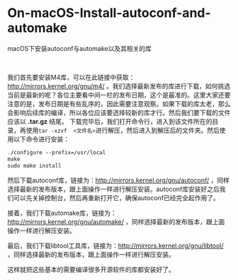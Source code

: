 # On-macOS-Install-autoconf-and-automake
macOS下安装autoconf与automake以及其相关的库

<br />

我们首先要安装M4库，可以在此链接中获取：http://mirrors.kernel.org/gnu/m4/ 。我们选择最新发布的库进行下载，如何挑选当前是最新的呢？各位主要看中间一栏的发布日期，这个是最准的。这里大家还要注意的是，发布日期是有些乱序的，因此需要注意观察。如果下载的库太老，那么会影响后续库的编译，所以各位应该要选择较新的库才行。然后我们要下载的文件应该以 **.tar.gz** 结尾。
下载完毕后，我们打开命令行，进入到该文件所在的目录，再使用`tar -xzvf  <文件名>`进行解压，然后进入到解压后的文件夹。然后使用以下命令进行安装：
```makefile
./configure --prefix=/usr/local
make
sudo make install
```

然后下载autoconf库，链接为：http://mirrors.kernel.org/gnu/autoconf/ ，同样选择最新的发布版本，跟上面操作一样进行解压安装。autoconf库安装好之后我们可以先关掉控制台，然后再重新打开它，确保autoconf已经完全起作用了。

接着，我们下载automake库，链接为：http://mirrors.kernel.org/gnu/automake/ ，同样选择最新的发布版本，跟上面操作一样进行解压安装。

最后，我们下载libtool工具库，链接为：http://mirrors.kernel.org/gnu/libtool/ ，同样选择最新的发布版本，跟上面操作一样进行解压安装。

这样就把这些基本的需要编译很多开源软件的库都安装好了。

